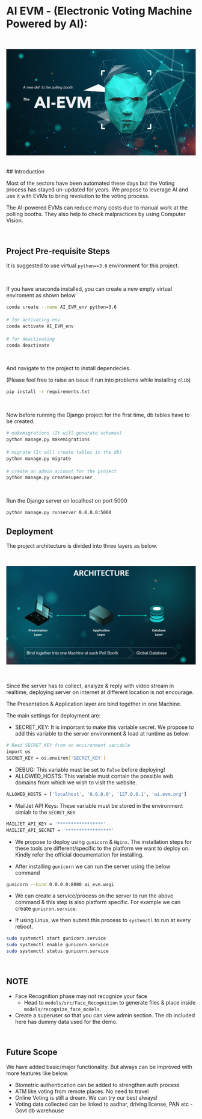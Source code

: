 # AI EVM - (Electronic Voting Machine Powered by AI):
<br>

![Title Image](static/img/AI_EVM.png)

<br>
## Introduction

Most of the sectors have been automated these days but the Voting process has stayed un-updated for years. We propose to leverage AI and use it with EVMs to bring revolution to the voting process.


The AI-powered EVMs can reduce many costs due to manual work at the polling booths. They also help to check malpractices by using Computer Vision.

<br>

## Project Pre-requisite Steps

It is suggested to use virtual `python==3.6` environment for this project.

<br>

If you have anaconda installed, you can create a new empty virtual enviroment as shown below
```bash
conda create --name AI_EVM_env python=3.6

# for activating env
conda activate AI_EVM_env

# for deactivating
conda deactivate
```

<br>

And navigate to the project to install dependecies. 

(Please feel free to raise an issue if run into problems while installing `dlib`)
```bash
pip install -r requirements.txt
```
<br>

Now before running the Django project for the first time, db tables have to be created.
```bash
# makemigrations (It will generate schemas)
python manage.py makemigrations

# migrate (It will create tables in the db)
python manage.py migrate

# create an admin account for the project
python manage.py createsuperuser
```
<br>

Run the Django server on localhost on port 5000
```bash
python manage.py runserver 0.0.0.0:5000
```

## Deployment

The project architecture is divided into three layers as below. 

<br>

![Project Architecture](static/img/architecture.png)

<br>

Since the server has to collect, analyze & reply with video stream in realtime, deploying server on internet at different location is not encourage.

The Presentation & Application layer are bind together in one Machine.

The main settings for deployment are:
- SECRET_KEY: It is important to make this variable secret. We propose to add this variable to the server environment & load at runtime as below.
```bash
# Read SECRET_KEY from an environment variable
import os
SECRET_KEY = os.environ['SECRET_KEY']
```

- DEBUG: This variable must be set to `False` before deploying!
- ALLOWED_HOSTS: This variable must contain the possible web domains from which we wish to visit the website.
```bash
ALLOWED_HOSTS = ['localhost', '0.0.0.0', '127.0.0.1', 'ai.evm.org']
```

- MailJet API Keys: These variable must be stored in the environment simialr to the `SECRET_KEY`
```bash
MAILJET_API_KEY = '*****************'
MAILJET_API_SECRET = '*****************'
```

- We propose to deploy using `gunicorn` & `Nginx`. The installation steps for these tools are different/specific to the platform we want to deploy on. Kindly refer the official documentation for installing.

- After installing `gunicorn` we can run the server using the below command
```bash
gunicorn --bind 0.0.0.0:8000 ai_evm.wsgi
```

- We can create a service/process on the server to run the above command & this step is also platform specific. For example we can create `gunicron.service`.

- If using Linux, we then submit this process to `systemctl` to run at every reboot.
```bash
sudo systemctl start gunicorn.service
sudo systemctl enable gunicorn.service
sudo systemctl status gunicorn.service
```

<br>

## NOTE
- Face Recognition phase may not recognize your face
  - Head to `models/src/Face_Recognition` to generate files & place inside `models/recognize_face_models`.
- Create a superuser so that you can view admin section. The db included here has dummy data used for the demo.

<br>

## Future Scope
We have added basic/major functionality. But always can be improved with more features like below.
- Biometric authentication can be added to strengthen auth process
- ATM like voting from remote places. No need to travel
- Online Voting is still a dream. We can try our best always!
- Voting data collected can be linked to aadhar, driving license, PAN etc - Govt db warehouse

